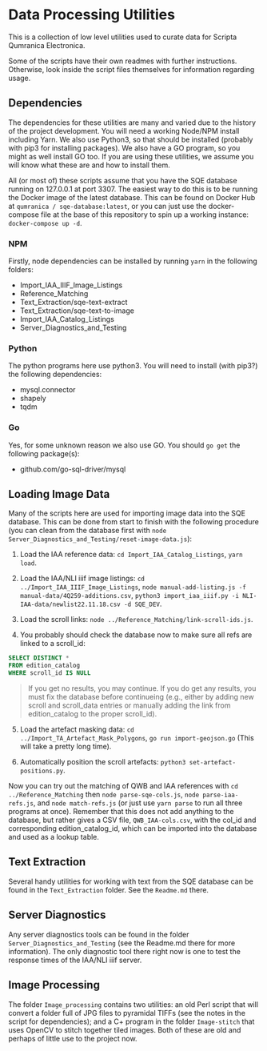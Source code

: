 # Data Processing Utilities

This is a collection of low level utilities used to curate data for Scripta Qumranica Electronica.

Some of the scripts have their own readmes with further instructions.  Otherwise, look inside the script files themselves for information regarding usage.

## Dependencies

The dependencies for these utilities are many and varied due to the history of the project development.  You will need a working Node/NPM install including Yarn.  We also use Python3, so that should be installed (probably with pip3 for installing packages).  We also have a GO program, so you might as well install GO too.  If you are using these utilities, we assume you will know what these are and how to install them.

All (or most of) these scripts assume that you have the SQE database running on 127.0.0.1 at port 3307.  The easiest way to do this is to be running the Docker image of the latest database.  This can be found on Docker Hub at `qumranica / sqe-database:latest`, or you can just use the docker-compose file at the base of this repository to spin up a working instance: `docker-compose up -d`.

### NPM

Firstly, node dependencies can be installed by running `yarn` in the following folders:

* Import_IAA_IIIF_Image_Listings
* Reference_Matching
* Text_Extraction/sqe-text-extract
* Text_Extraction/sqe-text-to-image
* Import_IAA_Catalog_Listings
* Server_Diagnostics_and_Testing

### Python

The python programs here use python3.  You will need to install (with pip3?) the following dependencies:

* mysql.connector
* shapely
* tqdm

### Go

Yes, for some unknown reason we also use GO.  You should `go get` the following package(s):

* github.com/go-sql-driver/mysql

## Loading Image Data

Many of the scripts here are used for importing image data into the SQE database.  This can be done from start to finish with the following procedure (you can clean from the database first with `node Server_Diagnostics_and_Testing/reset-image-data.js`):

1. Load the IAA reference data: `cd Import_IAA_Catalog_Listings`, `yarn load`.

2. Load the IAA/NLI iiif image listings: `cd ../Import_IAA_IIIF_Image_Listings`, `node manual-add-listing.js -f manual-data/4Q259-additions.csv`, `python3 import_iaa_iiif.py -i NLI-IAA-data/newlist22.11.18.csv -d SQE_DEV`.

3. Load the scroll links: `node ../Reference_Matching/link-scroll-ids.js`.

4. You probably should check the database now to make sure all refs are linked to a scroll_id:
```sql
SELECT DISTINCT	* 
FROM edition_catalog
WHERE scroll_id IS NULL
```
>If you get no results, you may continue.  If you do get any results, you must fix the database before continueing (e.g., either by adding new scroll and scroll_data entries or manually adding the link from edition_catalog to the proper scroll_id).

5. Load the artefact masking data: `cd ../Import_TA_Artefact_Mask_Polygons`, `go run import-geojson.go` (This will take a pretty long time).

6. Automatically position the scroll artefacts: `python3 set-artefact-positions.py`.

Now you can try out the matching of QWB and IAA references with `cd ../Reference_Matching` then `node parse-sqe-cols.js`, `node parse-iaa-refs.js`, and `node match-refs.js` (or just use `yarn parse` to run all three programs at once).  Remember that this does not add anything to the database, but rather gives a CSV file, `QWB_IAA-cols.csv`, with the col_id and corresponding edition_catalog_id, which can be imported into the database and used as a lookup table.

## Text Extraction

Several handy utilities for working with text from the SQE database can be found in the `Text_Extraction` folder.  See the `Readme.md` there.

## Server Diagnostics

Any server diagnostics tools can be found in the folder `Server_Diagnostics_and_Testing` (see the Readme.md there for more information).  The only diagnostic tool there right now is one to test the response times of the IAA/NLI iiif server.

## Image Processing

The folder `Image_processing` contains two utilities: an old Perl script that will convert a folder full of JPG files to pyramidal TIFFs (see the notes in the script for dependencies); and a C+ program in the folder `Image-stitch` that uses OpenCV to stitch together tiled images.  Both of these are old and perhaps of little use to the project now.